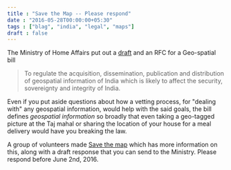 ```yaml
---
title : "Save the Map -- Please respond"
date : "2016-05-28T00:00:00+05:30"
tags : ["blag", "india", "legal", "maps"]
draft : false
---
```


The Ministry of Home Affairs put out a [draft](http://mha.nic.in/sites/upload_files/mha/files/GeospatialBill_05052016_eve.pdf) and an RFC for a Geo-spatial bill

> To regulate the acquisition, dissemination, publication and distribution of
> geospatial information of India which is likely to affect the security,
> sovereignty and integrity of India.

Even if you put aside questions about how a vetting process, for "dealing with"
any geospatial information, would help with the said goals, the bill defines
_geospatial information_ so broadly that even taking a geo-tagged picture at
the Taj mahal or sharing the location of your house for a meal delivery would
have you breaking the law.

A group of volunteers made [Save the map](http://savethemap.in) which has more information on this,
along with a draft response that you can send to the Ministry.  Please respond
before June 2nd, 2016.
